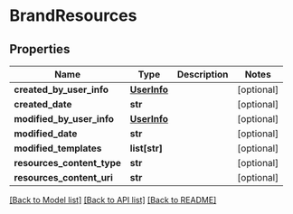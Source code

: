 # BrandResources

## Properties
Name | Type | Description | Notes
------------ | ------------- | ------------- | -------------
**created_by_user_info** | [**UserInfo**](UserInfo.md) |  | [optional] 
**created_date** | **str** |  | [optional] 
**modified_by_user_info** | [**UserInfo**](UserInfo.md) |  | [optional] 
**modified_date** | **str** |  | [optional] 
**modified_templates** | **list[str]** |  | [optional] 
**resources_content_type** | **str** |  | [optional] 
**resources_content_uri** | **str** |  | [optional] 

[[Back to Model list]](../README.md#documentation-for-models) [[Back to API list]](../README.md#documentation-for-api-endpoints) [[Back to README]](../README.md)


